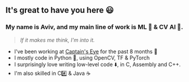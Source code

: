 ## It's great to have you here 😃
### My name is Aviv, and my main line of work is ML 🤖 & CV AI 👀.
> _If it makes me think, I'm into it._
- I've been working at [Captain's Eye](https://captain-eye.com/) for the past 8 months 🚢
- I mostly code in Python 🐍, using OpenCV, TF & PyTorch 
- I surprisingly love writing low-level code ⬇️, in C, Assembly and C++.
- I'm also skilled in C#️⃣ & Java ☕️
